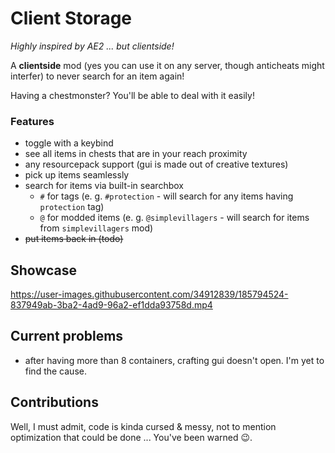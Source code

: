 # Client Storage

*Highly inspired by AE2 ... but clientside!*

A **clientside** mod (yes you can use it on any server,
though anticheats might interfer) to never search
for an item again!

Having a chestmonster? You'll be able to deal with it
easily!

### Features
* toggle with a keybind
* see all items in chests that are in your reach proximity
* any resourcepack support (gui is made out of creative textures)
* pick up items seamlessly
* search for items via built-in searchbox
    * `#` for tags (e. g. `#protection` - will search for any items having `protection` tag) 
    * `@` for modded items (e. g. `@simplevillagers` - will search for items from `simplevillagers` mod)
* ~~put items back in (todo)~~

## Showcase


https://user-images.githubusercontent.com/34912839/185794524-837949ab-3ba2-4ad9-96a2-ef1dda93758d.mp4


## Current problems
* after having more than 8 containers, crafting gui doesn't open. I'm yet to find the cause.

## Contributions

Well, I must admit, code is kinda
cursed & messy, not to mention optimization
that could be done ... You've been warned :wink:.
